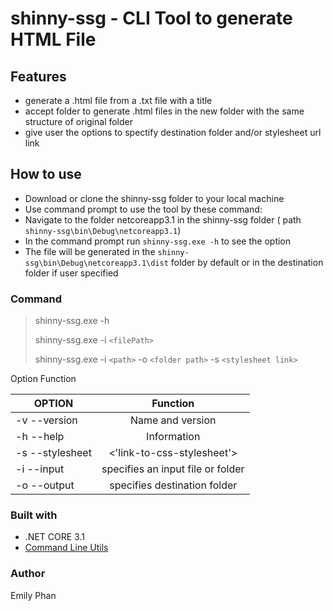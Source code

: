# shinny-ssg  - CLI Tool to generate HTML File
## Features
* generate a .html file from a .txt file with a title
* accept folder to generate .html files in the new folder with the same structure of original folder
* give user the options to spectify destination folder and/or stylesheet url link

## How to use
* Download or clone the shinny-ssg folder to your local machine
* Use command prompt to use the tool by these command:
* Navigate to the folder netcoreapp3.1 in the shinny-ssg folder ( path `shinny-ssg\bin\Debug\netcoreapp3.1`)
* In the command prompt run `shinny-ssg.exe -h` to see the option
* The file will be generated in the `shinny-ssg\bin\Debug\netcoreapp3.1\dist` folder by default or in the destination folder if user specified
### Command
> shinny-ssg.exe -h 
> 
> shinny-ssg.exe -i `<filePath>` 
>
> shinny-ssg.exe -i `<path>` -o `<folder path>` -s `<stylesheet link>`

Option	Function
 
| OPTION             | Function                            | 
| ------------------ |:-----------------------------------:| 
| -v --version       | 	Name and version                   | 
| -h --help          |  Information                        |   
| -s --stylesheet    | <'link-to-css-stylesheet'>	         | 
| -i --input         | specifies an input file or folder   | 
| -o --output        | specifies destination folder        | 

### Built with
* .NET CORE 3.1
* [Command Line Utils](https://github.com/natemcmaster/CommandLineUtils)

### Author 
Emily Phan
  

